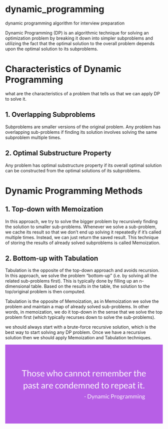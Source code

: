 # dynamic_programming
dynamic programming algorithm for interview preparation

Dynamic Programming (DP) is an algorithmic technique for solving an optimization problem by breaking it down into simpler subproblems and utilizing the fact that the optimal solution to the overall problem depends upon the optimal solution to its subproblems.

# Characteristics of Dynamic Programming

what are the characteristics of a problem that tells us that we can apply DP to solve it.

## 1. Overlapping Subproblems
Subproblems are smaller versions of the original problem. Any problem has overlapping sub-problems if finding its solution involves solving the same subproblem multiple times. 

## 2. Optimal Substructure Property
Any problem has optimal substructure property if its overall optimal solution can be constructed from the optimal solutions of its subproblems.


# Dynamic Programming Methods

## 1. Top-down with Memoization
In this approach, we try to solve the bigger problem by recursively finding the solution to smaller sub-problems. Whenever we solve a sub-problem, we cache its result so that we don’t end up solving it repeatedly if it’s called multiple times. Instead, we can just return the saved result. This technique of storing the results of already solved subproblems is called Memoization.

## 2. Bottom-up with Tabulation
Tabulation is the opposite of the top-down approach and avoids recursion. In this approach, we solve the problem “bottom-up” (i.e. by solving all the related sub-problems first). This is typically done by filling up an n-dimensional table. Based on the results in the table, the solution to the top/original problem is then computed.

Tabulation is the opposite of Memoization, as in Memoization we solve the problem and maintain a map of already solved sub-problems. In other words, in memoization, we do it top-down in the sense that we solve the top problem first (which typically recurses down to solve the sub-problems).

we should always start with a brute-force recursive solution, which is the best way to start solving any DP problem. Once we have a recursive solution then we should apply Memoization and Tabulation techniques.

![dp message](img/dp.png "dynamic programming quote")
